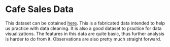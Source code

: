 # Cafe Sales Data

This dataset can be obtained [here](https://www.kaggle.com/datasets/ahmedmohamed2003/cafe-sales-dirty-data-for-cleaning-training).
This is a fabricated data intended to help us practice with data cleaning. It is also a good dataset to practice for data visualizations.
The features in this data are quite basic, thus further analysis is harder to do from it.
Observations are also pretty much straight forward.
